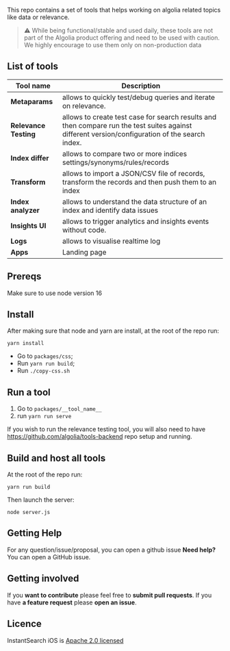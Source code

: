 This repo contains a set of tools that helps working on algolia related topics like data or relevance. 

> :warning: While being functional/stable and used daily, these tools are not part of the Algolia product offering and need to be used with caution. We highly encourage to use them only on non-production data

## List of tools

| Tool name | Description |
| --- | --- |
| **Metaparams** | allows to quickly test/debug queries and iterate on relevance. |
| **Relevance Testing** | allows to create test case for search results and then compare run the test suites against different version/configuration of the search index. |
| **Index differ** | allows to compare two or more indices settings/synonyms/rules/records |
| **Transform** | allows to import a JSON/CSV file of records, transform the records and then push them to an index |
| **Index analyzer** | allows to understand the data structure of an index and identify data issues |
| **Insights UI** | allows to trigger analytics and insights events without code. |
| **Logs** | allows to visualise realtime log |
| **Apps** | Landing page |

## Prereqs

Make sure to use node version 16

## Install

After making sure that node and yarn are install, at the root of the repo run:

```
yarn install
```

- Go to `packages/css`;
- Run `yarn run build`;
- Run `./copy-css.sh`

## Run a tool

1. Go to `packages/__tool_name__`
2. run `yarn run serve`

If you wish to run the relevance testing tool, you will also need to have https://github.com/algolia/tools-backend repo setup and running.

## Build and host all tools

At the root of the repo run: 

```
yarn run build
```

Then launch the server:

```
node server.js
```

## Getting Help

For any question/issue/proposal, you can open a github issue
**Need help?** You can open a GitHub issue.

## Getting involved

If you **want to contribute** please feel free to **submit pull requests**.
If you have **a feature request** please **open an issue**.

## Licence

InstantSearch iOS is [Apache 2.0 licensed](LICENSE.md)
